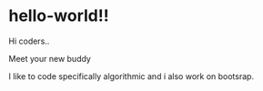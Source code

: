 # hello-world!!

Hi coders..

Meet your new buddy

I like to code specifically algorithmic and i also work on bootsrap.
